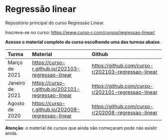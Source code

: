 
# Regressão linear

<!-- README.md is generated from README.Rmd. Please edit that file -->

Repositório principal do curso Regressão Linear.

Inscreva-se no curso: <https://www.curso-r.com/cursos/regressao-linear/>

**Acesse o material completo do curso escolhendo uma das turmas
abaixo**.

| Turma           | Material                                            | Github                                               |
| :-------------- | :-------------------------------------------------- | :--------------------------------------------------- |
| Março de 2021   | <https://curso-r.github.io/202103-regressao-linear> | <https://github.com/curso-r/202103-regressao-linear> |
| Janeiro de 2021 | <https://curso-r.github.io/202101-regressao-linear> | <https://github.com/curso-r/202101-regressao-linear> |
| Agosto de 2020  | <https://curso-r.github.io/202008-regressao-linear> | <https://github.com/curso-r/202008-regressao-linear> |

**Atenção**: o material de cursos que ainda não começaram pode não
existir ainda.
